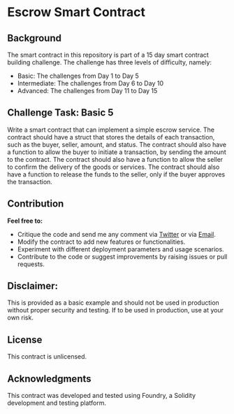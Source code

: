 # Escrow Smart Contract

## Background

The smart contract in this repository is part of a 15 day smart contract building challenge. The challenge has three levels of difficulty, namely:

- Basic: The challenges from Day 1 to Day 5
- Intermediate: The challenges from Day 6 to Day 10
- Advanced: The challenges from Day 11 to Day 15

## Challenge Task: Basic 5

Write a smart contract that can implement a simple escrow service. The contract should have a struct that stores the details of each transaction, such as the buyer, seller, amount, and status. The contract should also have a function to allow the buyer to initiate a transaction, by sending the amount to the contract. The contract should also have a function to allow the seller to confirm the delivery of the goods or services. The contract should also have a function to release the funds to the seller, only if the buyer approves the transaction.

## Contribution

**Feel free to:**

- Critique the code and send me any comment via <a href="www.x.com/DMitong">Twitter</a> or via <a href="mailto:mitongdapal@gmail.com">Email</a>.
- Modify the contract to add new features or functionalities.
- Experiment with different deployment parameters and usage scenarios.
- Contribute to the code or suggest improvements by raising issues or pull requests.

## Disclaimer:

This is provided as a basic example and should not be used in production without proper security and testing. If to be used in production, use at your own risk.

## License

This contract is unlicensed.

## Acknowledgments

This contract was developed and tested using Foundry, a Solidity development and testing platform.
